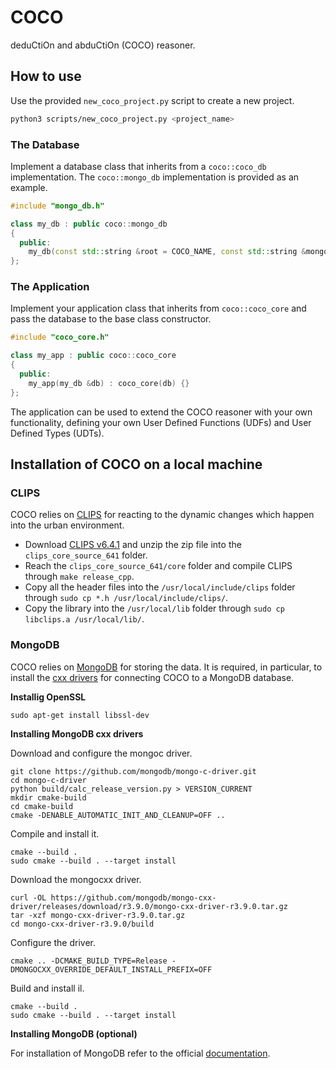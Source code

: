 # COCO

deduCtiOn and abduCtiOn (COCO) reasoner.

## How to use

Use the provided `new_coco_project.py` script to create a new project.

```bash
python3 scripts/new_coco_project.py <project_name>
```

### The Database

Implement a database class that inherits from a `coco::coco_db` implementation. The `coco::mongo_db` implementation is provided as an example.

```cpp
#include "mongo_db.h"

class my_db : public coco::mongo_db
{
  public:
    my_db(const std::string &root = COCO_NAME, const std::string &mongodb_uri = MONGODB_URI(MONGODB_HOST, MONGODB_PORT)) : mongo_db(root, mongodb_uri) {}
};
```

### The Application

Implement your application class that inherits from `coco::coco_core` and pass the database to the base class constructor.

```cpp
#include "coco_core.h"

class my_app : public coco::coco_core
{
  public:
    my_app(my_db &db) : coco_core(db) {}
};
```

The application can be used to extend the COCO reasoner with your own functionality, defining your own User Defined Functions (UDFs) and User Defined Types (UDTs).

## Installation of COCO on a local machine

### CLIPS

COCO relies on [CLIPS](https://www.clipsrules.net) for reacting to the dynamic changes which happen into the urban environment.
 - Download [CLIPS v6.4.1](https://sourceforge.net/projects/clipsrules/files/CLIPS/6.4.1/clips_core_source_641.zip/download) and unzip the zip file into the `clips_core_source_641` folder.
 - Reach the `clips_core_source_641/core` folder and compile CLIPS through `make release_cpp`.
 - Copy all the header files into the `/usr/local/include/clips` folder through `sudo cp *.h /usr/local/include/clips/`.
 - Copy the library into the `/usr/local/lib` folder through `sudo cp libclips.a /usr/local/lib/`.

### MongoDB

COCO relies on [MongoDB](https://www.mongodb.com) for storing the data. It is required, in particular, to install the [cxx drivers](https://www.mongodb.com/docs/drivers/cxx/) for connecting COCO to a MongoDB database.

**Installig OpenSSL**

```shell
sudo apt-get install libssl-dev
```

**Installing MongoDB cxx drivers**

Download and configure the mongoc driver.

```shell
git clone https://github.com/mongodb/mongo-c-driver.git
cd mongo-c-driver
python build/calc_release_version.py > VERSION_CURRENT
mkdir cmake-build
cd cmake-build
cmake -DENABLE_AUTOMATIC_INIT_AND_CLEANUP=OFF ..
```

Compile and install it.

```shell
cmake --build .
sudo cmake --build . --target install
```

Download the mongocxx driver.

```shell
curl -OL https://github.com/mongodb/mongo-cxx-driver/releases/download/r3.9.0/mongo-cxx-driver-r3.9.0.tar.gz
tar -xzf mongo-cxx-driver-r3.9.0.tar.gz
cd mongo-cxx-driver-r3.9.0/build
```

Configure the driver.

```shell
cmake .. -DCMAKE_BUILD_TYPE=Release -DMONGOCXX_OVERRIDE_DEFAULT_INSTALL_PREFIX=OFF
```

Build and install il.

```shell
cmake --build .
sudo cmake --build . --target install
```

**Installing MongoDB (optional)**

For installation of MongoDB refer to the official [documentation](https://www.mongodb.com/docs/manual/installation).
